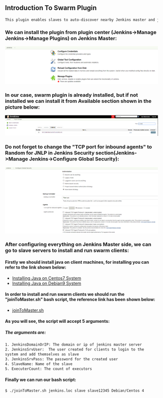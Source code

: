 ## Introduction To Swarm Plugin

````bash
This plugin enables slaves to auto-discover nearby Jenkins master and join it automatically:

````

### We can install the plugin from plugin center (Jenkins->Manage Jenkins->Manage Plugins) on Jenkins Master:



![Plugins](./images/Plugins.PNG)

### In our case, swarm plugin is already installed, but if not installed we can install it from Available section shown in the picture below:



![Plugins](./images/swarm.PNG)

### Do not forget to change the "TCP port for inbound agents" to Random for JNLP in Jenkins Security section(Jenkins->Manage Jenkins->Configure Global Security):



![Security](./images/security.PNG)

### After configuring everything on Jenkins Master side, we can go to slave servers to install and run swarm clients:

#### Firstly we should install java on client machines, for installing you can refer to the link shown below:


- [Installing Java on Centos7 System](https://progit.tk/devops/java/blob/master/Centos7OpenJDK18.md)
- [Installing Java on Debian9 System](https://progit.tk/devops/java/blob/master/Debian9OpenJDK18.md)

#### In order to install and run swarm clients we should run the "joinToMaster.sh" bash script, the reference link has been shown below:

- [joinToMaster.sh](https://progit.tk/devops/bash-codes/blob/master/jenkins_scripts/joinToMaster.sh)

#### As you will see, the script will accept 5 arguments:

##### The arguments are:
````
1. JenkinsDomainOrIP: The domain or ip of jenkins master server
2. JenkinsSrvUser:  The user created for clients to login to the system and add themselves as slave
3. JenkinsSrvPass: The password for the created user
4. SlaveName: Name of the slave
5. ExecuterCount: The count of executors

````

#### Finally we can run our bash script:

````bash
$ ./joinToMaster.sh jenkins.loc slave slave12345 Debian/Centos 4
````

